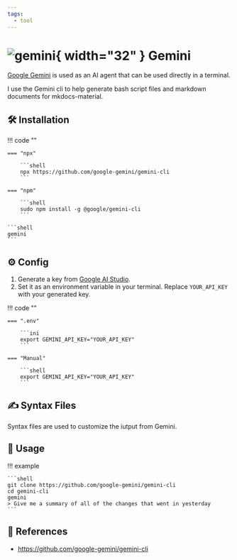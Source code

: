 ```yaml
---
tags:
  - tool
---
```

# ![gemini](https://cdn.jsdelivr.net/gh/selfhst/icons/png/google-gemini.png){ width="32" } Gemini

[Google Gemini][1] is used as an AI agent that can be used directly in a terminal.

I use the Gemini cli to help generate bash script files and markdown documents for mkdocs-material.

## :hammer_and_wrench: Installation

!!! code ""

    === "npx"

        ```shell
        npx https://github.com/google-gemini/gemini-cli
        ```

    === "npm"
    
        ```shell
        sudo npm install -g @google/gemini-cli
        ```

    ```shell
    gemini
    ```

## :gear: Config

1. Generate a key from [Google AI Studio][2].
2. Set it as an environment variable in your terminal. Replace `YOUR_API_KEY` with your generated key.

!!! code ""

    === ".env"
  
        ```ini
        export GEMINI_API_KEY="YOUR_API_KEY"
        ```

    === "Manual"
    
        ```shell
        export GEMINI_API_KEY="YOUR_API_KEY"
        ```

## :writing_hand: Syntax Files

Syntax files are used to customize the iutput from Gemini.

## :pencil: Usage

!!! example

    ```shell
    git clone https://github.com/google-gemini/gemini-cli
    cd gemini-cli
    gemini
    > Give me a summary of all of the changes that went in yesterday
    ```

## :link: References

- <https://github.com/google-gemini/gemini-cli>

[1]: <https://github.com/google-gemini/gemini-cli>
[2]: <https://aistudio.google.com/apikey>
